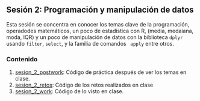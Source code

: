 ## Sesión 2: Programación y manipulación de datos
Esta sesión se concentra en conocer los temas clave de la programación, operadodes matemáticos, un poco de estadística con R, (media, medaiana, moda, IQR)
y un poco de manipulación de datos con la biblioteca `dplyr` usando `filter`, `select`, y la familia de comandos ` apply` entre otros.

### Contenido
1. [sesion_2_postwork](https://github.com/LIZZETHGOMEZ/BEDU-Santander-2021/blob/main/Programaci%C3%B3n%20y%20Estad%C3%ADstica%20con%20R/sesion_2/sesion_2_postwork.R):
Código de práctica después de ver los temas en clase.
2. [sesion_2_retos](https://github.com/LIZZETHGOMEZ/BEDU-Santander-2021/blob/main/Programaci%C3%B3n%20y%20Estad%C3%ADstica%20con%20R/sesion_2/sesion_2_retos.R):
Código de los retos realizados en clase
3. [sesion_2_work](https://github.com/LIZZETHGOMEZ/BEDU-Santander-2021/blob/main/Programaci%C3%B3n%20y%20Estad%C3%ADstica%20con%20R/sesion_2/sesion_2_work.R):
Código de lo visto en clase.
